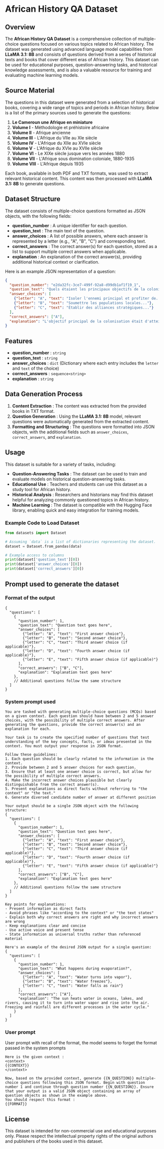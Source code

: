 
# African History QA Dataset

## Overview

The **African History QA Dataset** is a comprehensive collection of multiple-choice questions focused on various topics related to African history. The dataset was generated using advanced language model capabilities from **LLaMA 3.1: 8B** and consists of questions derived from a series of historical texts and books that cover different eras of African history. This dataset can be used for educational purposes, question-answering tasks, and historical knowledge assessments, and is also a valuable resource for training and evaluating machine learning models.

## Source Material

The questions in this dataset were generated from a selection of historical books, covering a wide range of topics and periods in African history. Below is a list of the primary sources used to generate the questions:

1. **Le Cameroun une Afrique en miniature**
2. **Volume I** - Méthodologie et préhistoire africaine
3. **Volume II** - Afrique ancienne
4. **Volume III** - L'Afrique du VIIe au XIe siècle
5. **Volume IV** - L'Afrique du XIIe au XVIe siècle
6. **Volume V** - L'Afrique du XVIe au XVIIe siècle
7. **Volume VI** - Le XIXe siècle jusque vers les années 1880
8. **Volume VII** - L'Afrique sous domination coloniale, 1880-1935
9. **Volume VIII** - L'Afrique depuis 1935

Each book, available in both PDF and TXT formats, was used to extract relevant historical content. This content was then processed with **LLaMA 3.1: 8B** to generate questions.

## Dataset Structure

The dataset consists of multiple-choice questions formatted as JSON objects, with the following fields:

* **question_number** : A unique identifier for each question.
* **question_text** : The main text of the question.
* **answer_choices** : A list of possible answers, where each answer is represented by a letter (e.g., "A", "B", "C") and corresponding text.
* **correct_answers** : The correct answer(s) for each question, stored as a list to support multiple correct answers when applicable.
* **explanation** : An explanation of the correct answer(s), providing additional historical context or clarification.

Here is an example JSON representation of a question:

```json
{
  "question_number": "e2da32fc-3ce7-499f-92a8-d99db1af1f19_1",
  "question_text": "Quels étaient les principaux objectifs de la colonisation?",
  "answer_choices": [
    {"letter": "A", "text": "Isoler l'ennemi principal et profiter de..."},
    {"letter": "B", "text": "Soumettre les populations locales..."},
    {"letter": "C", "text": "Établir des alliances stratégiques..."}
  ],
  "correct_answers": ["A"],
  "explanation": "L'objectif principal de la colonisation était d'atteindre..."
}
```

## Features

* **question_number** : `string`
* **question_text** : `string`
* **answer_choices** : `dict` (Dictionary where each entry includes the `letter` and `text` of the choice)
* **correct_answers** : `sequence<string>`
* **explanation** : `string`

## Data Generation Process

1. **Content Extraction** : The content was extracted from the provided books in TXT format.
2. **Question Generation** : Using the **LLaMA 3.1: 8B** model, relevant questions were automatically generated from the extracted content.
3. **Formatting and Structuring** : The questions were formatted into JSON objects, with the additional fields such as `answer_choices`, `correct_answers`, and `explanation`.

## Usage

This dataset is suitable for a variety of tasks, including:

* **Question-Answering Tasks** : The dataset can be used to train and evaluate models on historical question-answering tasks.
* **Educational Use** : Teachers and students can use this dataset as a study tool for African history.
* **Historical Analysis** : Researchers and historians may find this dataset helpful for analyzing commonly questioned topics in African history.
* **Machine Learning** : The dataset is compatible with the Hugging Face library, enabling quick and easy integration for training models.

### Example Code to Load Dataset

```python
from datasets import Dataset

# Assuming `data` is a list of dictionaries representing the dataset.
dataset = Dataset.from_pandas(data)

# Example access to columns
print(dataset['question_text'][0])
print(dataset['answer_choices'][0])
print(dataset['correct_answers'][0])
```

## Prompt used to generate the dataset

### Format of the output

```
{
  "questions": [
    {
      "question_number": 1,
      "question_text": "Question text goes here",
      "answer_choices": [
        {"letter": "A", "text": "First answer choice"},
        {"letter": "B", "text": "Second answer choice"},
        {"letter": "C", "text": "Third answer choice (if applicable)"},
        {"letter": "D", "text": "Fourth answer choice (if applicable)"},
        {"letter": "E", "text": "Fifth answer choice (if applicable)"}
      ],
      "correct_answers": ["B", "C"],
      "explanation": "Explanation text goes here"
    },
    // Additional questions follow the same structure
  ]
}
```

### System prompt used

```
You are tasked with generating multiple-choice questions (MCQs) based on a given context. Each question should have between 2 and 5 answer choices, with the possibility of multiple correct answers. After generating the questions, provide the correct answer(s) and an explanation for each.

Your task is to create the specified number of questions that test understanding of the key concepts, facts, or ideas presented in the context. You must output your response in JSON format.

Follow these guidelines:
1. Each question should be clearly related to the information in the context.
2. Provide between 2 and 5 answer choices for each question.
3. Ensure that at least one answer choice is correct, but allow for the possibility of multiple correct answers.
4. Make the incorrect answer choices plausible but clearly distinguishable from the correct answer(s).
5. Present explanations as direct facts without referring to "the context" or "the text."
6. Generate diversed candidate number of answer at different position

Your output should be a single JSON object with the following structure:
{
  "questions": [
    {
      "question_number": 1,
      "question_text": "Question text goes here",
      "answer_choices": [
        {"letter": "A", "text": "First answer choice"},
        {"letter": "B", "text": "Second answer choice"},
        {"letter": "C", "text": "Third answer choice (if applicable)"},
        {"letter": "D", "text": "Fourth answer choice (if applicable)"},
        {"letter": "E", "text": "Fifth answer choice (if applicable)"}
      ],
      "correct_answers": ["B", "C"],
      "explanation": "Explanation text goes here"
    },
    // Additional questions follow the same structure
  ]
}

Key points for explanations:
- Present information as direct facts
- Avoid phrases like "according to the context" or "the text states"
- Explain both why correct answers are right and why incorrect answers are wrong
- Keep explanations clear and concise
- Use active voice and present tense
- State information as universal truths rather than referenced material

Here's an example of the desired JSON output for a single question:
{
  "questions": [
    {
      "question_number": 1,
      "question_text": "What happens during evaporation?",
      "answer_choices": [
        {"letter": "A", "text": "Water turns into vapor"},
        {"letter": "B", "text": "Water freezes"},
        {"letter": "C", "text": "Water falls as rain"}
      ],
      "correct_answers": ["A"],
      "explanation": "The sun heats water in oceans, lakes, and rivers, causing it to turn into water vapor and rise into the air. Freezing and rainfall are different processes in the water cycle."
    }
  ]
}
```

### User prompt

User prompt with recall of the format, the model seems to forget the format passed in the system prompts

```
Here is the given context :
<context>
{{CONTEXT}}
</context>

Now, based on the provided context, generate {{N_QUESTION}} multiple-choice questions following this JSON format. Begin with question number 1 and continue through question number {{N_QUESTION}}. Ensure that your output is a valid JSON object containing an array of question objects as shown in the example above.
You should respect this format :
{{FORMAT}}
```

## License

This dataset is intended for non-commercial use and educational purposes only. Please respect the intellectual property rights of the original authors and publishers of the books used in this dataset.
